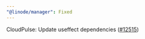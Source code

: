 ```yaml
---
"@linode/manager": Fixed
---
```


CloudPulse: Update useffect dependencies ([#12515](https://github.com/linode/manager/pull/12515))
